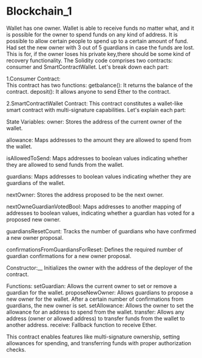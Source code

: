 # Blockchain_1
Wallet has one owner. Wallet is able to receive funds no matter what, and it is possible for the owner to spend funds on any kind of address.
It is possible to allow certain people to spend up to a certain amount of fund. 
Had set the new owner with 3 out of 5 guardians in case the funds are lost. This is for, if the owner loses his private key,there should be some kind of recovery functionality.
The Solidity code comprises two contracts: consumer and SmartContractWallet. 
Let's break down each part:
	
1.Consumer Contract:	  
  This contract has two functions:
getbalance(): It returns the balance of the contract.
deposit(): It allows anyone to send Ether to the contract.

2.SmartContractWallet Contract:
      This contract constitutes a wallet-like smart contract with multi-signature capabilities. Let's explain each part:

State Variables:
owner: Stores the address of the current owner of the wallet.

allowance: Maps addresses to the amount they are allowed to spend from the wallet.

isAllowedToSend: Maps addresses to boolean values indicating whether they are allowed to send funds from the wallet.

guardians: Maps addresses to boolean values indicating whether they are guardians of the wallet.

nextOwner: Stores the address proposed to be the next owner.

nextOwneGuardianVotedBool: Maps addresses to another mapping of addresses to boolean values, indicating whether a guardian has voted for a proposed new owner.

guardiansResetCount: Tracks the number of guardians who have confirmed a new owner proposal.

confirmationsFromGuardiansForReset: Defines the required number of guardian confirmations for a new owner proposal.

Constructor:__
Initializes the owner with the address of the deployer of the contract.

Functions:
setGuardian: Allows the current owner to set or remove a guardian for the wallet.
proposeNewOwner: Allows guardians to propose a new owner for the wallet. After a certain number of confirmations from guardians, the new owner is set.
setAllowance: Allows the owner to set the allowance for an address to spend from the wallet.
transfer: Allows any address (owner or allowed address) to transfer funds from the wallet to another address.
receive: Fallback function to receive Ether.

This contract enables features like multi-signature ownership, setting allowances for spending, and transferring funds with proper authorization checks.
